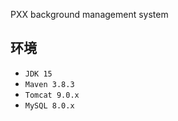 PXX background management system

## 环境

- `JDK 15`
- `Maven 3.8.3`
- `Tomcat 9.0.x`
- `MySQL 8.0.x`
